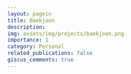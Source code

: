 ```yaml
---
layout: pagein
title: Baekjoon
description: 
img: assets/img/projects/baekjoon.png
importance: 1
category: Personal
related_publications: false
giscus_comments: true
---
```


